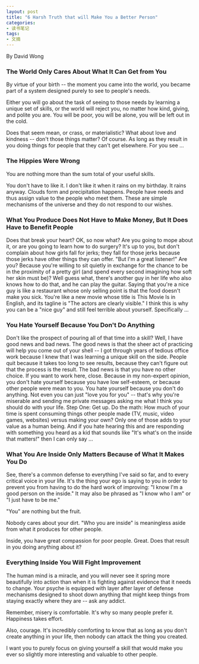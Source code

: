 ```yaml
---
layout: post
title: "6 Harsh Truth that will Make You a Better Person"
categories:
- 读书笔记
tags: 
- 文摘
---
```


By David Wong

### The World Only Cares About What It Can Get from You

By virtue of your birth -- the moment you came into the world, you became part of a system designed purely to see to people's needs.

Either you will go about the task of seeing to those needs by learning a unique set of skills, or the world will reject you, no matter how kind, giving, and polite you are. You will be poor, you will be alone, you will be left out in the cold. 

Does that seem mean, or crass, or materialistic? What about love and kindness -- don't those things matter? Of course. As long as they result in you doing things for people that they can't get elsewhere. For you see ...

### The Hippies Were Wrong

You are nothing more than the sum total of your useful skills.

You don't have to like it. I don't like it when it rains on my birthday. It rains anyway. Clouds form and precipitation happens. People have needs and thus assign value to the people who meet them. These are simple mechanisms of the universe and they do not respond to our wishes.

### What You Produce Does Not Have to Make Money, But It Does Have to Benefit People

Does that break your heart? OK, so now what? Are you going to mope about it, or are you going to learn how to do surgery? It's up to you, but don't complain about how girls fall for jerks; they fall for those jerks because those jerks have other things they can offer. "But I'm a great listener!" Are you? Because you're willing to sit quietly in exchange for the chance to be in the proximity of a pretty girl (and spend every second imagining how soft her skin must be)? Well guess what, there's another guy in her life who also knows how to do that, and he can play the guitar. Saying that you're a nice guy is like a restaurant whose only selling point is that the food doesn't make you sick. You're like a new movie whose title is This Movie Is in English, and its tagline is "The actors are clearly visible."
I think this is why you can be a "nice guy" and still feel terrible about yourself. Specifically ...

### You Hate Yourself Because You Don't Do Anything

Don't like the prospect of pouring all of that time into a skill? Well, I have good news and bad news. The good news is that the sheer act of practicing will help you come out of your shell -- I got through years of tedious office work because I knew that I was learning a unique skill on the side. People quit because it takes too long to see results, because they can't figure out that the process is the result.
The bad news is that you have no other choice. If you want to work here, close.
Because in my non-expert opinion, you don't hate yourself because you have low self-esteem, or because other people were mean to you. You hate yourself because you don't do anything. Not even you can just "love you for you" -- that's why you're miserable and sending me private messages asking me what I think you should do with your life.
Step One: Get up.
Do the math: How much of your time is spent consuming things other people made (TV, music, video games, websites) versus making your own? Only one of those adds to your value as a human being.
And if you hate hearing this and are responding with something you heard as a kid that sounds like "It's what's on the inside that matters!" then I can only say ...


### What You Are Inside Only Matters Because of What It Makes You Do

See, there's a common defense to everything I've said so far, and to every critical voice in your life. It's the thing your ego is saying to you in order to prevent you from having to do the hard work of improving: "I know I'm a good person on the inside." It may also be phrased as "I know who I am" or "I just have to be me."

"You" are nothing but the fruit.

Nobody cares about your dirt. "Who you are inside" is meaningless aside from what it produces for other people.

Inside, you have great compassion for poor people. Great. Does that result in you doing anything about it?

### Everything Inside You Will Fight Improvement

The human mind is a miracle, and you will never see it spring more beautifully into action than when it is fighting against evidence that it needs to change. Your psyche is equipped with layer after layer of defense mechanisms designed to shoot down anything that might keep things from staying exactly where they are -- ask any addict.

Remember, misery is comfortable. It's why so many people prefer it. Happiness takes effort.

Also, courage. It's incredibly comforting to know that as long as you don't create anything in your life, then nobody can attack the thing you created.

I want you to purely focus on giving yourself a skill that would make you ever so slightly more interesting and valuable to other people.
